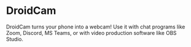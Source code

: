 # DroidCam
DroidCam turns your phone into a webcam! Use it with chat programs like Zoom, Discord, MS Teams, or with video production software like OBS Studio.
